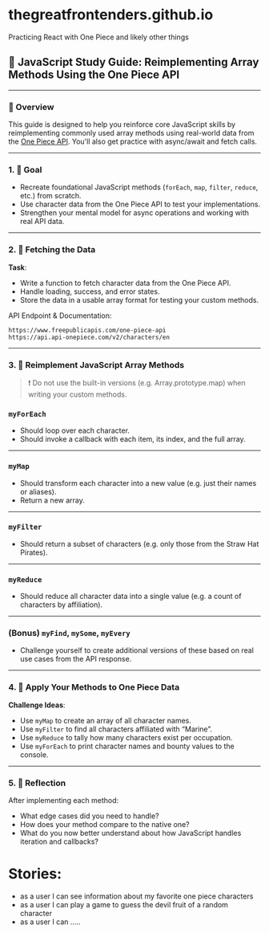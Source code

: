 # thegreatfrontenders.github.io
Practicing React with One Piece and likely other things 


## 📘 JavaScript Study Guide: Reimplementing Array Methods Using the One Piece API

---

### 🔰 Overview

This guide is designed to help you reinforce core JavaScript skills by reimplementing commonly used array methods using real-world data from the [One Piece API](https://api.api-onepiece.com/v2/characters/en). You'll also get practice with async/await and fetch calls.

---

### 1. 🧭 Goal

- Recreate foundational JavaScript methods (`forEach`, `map`, `filter`, `reduce`, etc.) from scratch.
- Use character data from the One Piece API to test your implementations.
- Strengthen your mental model for async operations and working with real API data.

---

### 2. 🌊 Fetching the Data

**Task**:

- Write a function to fetch character data from the One Piece API.
- Handle loading, success, and error states.
- Store the data in a usable array format for testing your custom methods.

API Endpoint & Documentation:

```
https://www.freepublicapis.com/one-piece-api
https://api.api-onepiece.com/v2/characters/en
```

---

### 3. 🔁 Reimplement JavaScript Array Methods

> ❗ Do not use the built-in versions (e.g. Array.prototype.map) when writing your custom methods.
> 

### `myForEach`

- Should loop over each character.
- Should invoke a callback with each item, its index, and the full array.

---

### `myMap`

- Should transform each character into a new value (e.g. just their names or aliases).
- Return a new array.

---

### `myFilter`

- Should return a subset of characters (e.g. only those from the Straw Hat Pirates).

---

### `myReduce`

- Should reduce all character data into a single value (e.g. a count of characters by affiliation).

---

### (Bonus) `myFind`, `mySome`, `myEvery`

- Challenge yourself to create additional versions of these based on real use cases from the API response.

---

### 4. 🧪 Apply Your Methods to One Piece Data

**Challenge Ideas**:

- Use `myMap` to create an array of all character names.
- Use `myFilter` to find all characters affiliated with “Marine”.
- Use `myReduce` to tally how many characters exist per occupation.
- Use `myForEach` to print character names and bounty values to the console.

---

### 5. 🧠 Reflection

After implementing each method:

- What edge cases did you need to handle?
- How does your method compare to the native one?
- What do you now better understand about how JavaScript handles iteration and callbacks?

# Stories: 

- as a user I can see information about my favorite one piece characters 
- as a user I can play a game to guess the devil fruit of a random character 
- as a user I can .....